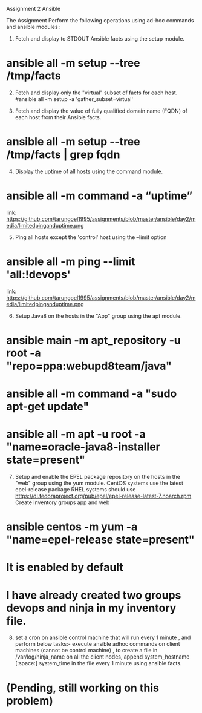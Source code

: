 Assignment 2 Ansible

The Assignment
Perform the following operations using ad-hoc commands and ansible modules :
1. Fetch and display to STDOUT Ansible facts using the setup module.
# ansible all -m setup --tree /tmp/facts

2. Fetch and display only the "virtual" subset of facts for each host.
#ansible all -m setup -a 'gather_subset=virtual'

3. Fetch and display the value of fully qualified domain name (FQDN) of each host from their Ansible facts.
# ansible all -m setup --tree /tmp/facts | grep fqdn

4. Display the uptime of all hosts using the command module.
# ansible all -m command -a “uptime”
link: https://github.com/tarungoel1995/assignments/blob/master/ansible/day2/media/limitedpinganduptime.png

5. Ping all hosts except the 'control' host using the –limit option

# ansible all -m ping --limit 'all:!devops'

link: https://github.com/tarungoel1995/assignments/blob/master/ansible/day2/media/limitedpinganduptime.png

6. Setup Java8 on the hosts in the "App" group using the apt module.
# ansible main -m apt_repository -u root -a "repo=ppa:webupd8team/java"
# ansible all -m command -a "sudo apt-get update"
# ansible all -m apt -u root -a "name=oracle-java8-installer state=present"

7. Setup and enable the EPEL package repository on the hosts in the "web" group using the yum module.
CentOS systems use the latest epel-release package
RHEL systems should use https://dl.fedoraproject.org/pub/epel/epel-release-latest-7.noarch.rpm
Create inventory groups app and web
# ansible centos -m yum -a "name=epel-release state=present"
# It is enabled by default
# I have already created two groups devops and ninja in my inventory file.

8. set a cron on ansible control machine that will run every 1 minute , and perform below tasks:-
execute ansible adhoc commands on client machines (cannot be control machine) , to create a file in /var/log/ninja_name on all the client nodes, append system_hostname [:space:] system_time in the file every 1 minute using ansible facts.
# (Pending, still working on this problem)
